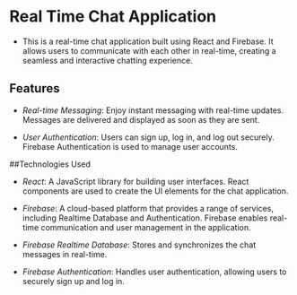 # Real Time Chat Application
* This is a real-time chat application built using React and Firebase. It allows users to communicate with each other in real-time, creating a seamless and interactive chatting experience.

## Features
* *Real-time Messaging*: Enjoy instant messaging with real-time updates. Messages are delivered and displayed as soon as they are sent.

* *User Authentication*: Users can sign up, log in, and log out securely. Firebase Authentication is used to manage user accounts.

##Technologies Used

* *React*: A JavaScript library for building user interfaces. React components are used to create the UI elements for the chat application.

* *Firebase*: A cloud-based platform that provides a range of services, including Realtime Database and Authentication. Firebase enables real-time communication and user management in the application.

* *Firebase Realtime Database*: Stores and synchronizes the chat messages in real-time.

* *Firebase Authentication*: Handles user authentication, allowing users to securely sign up and log in.

